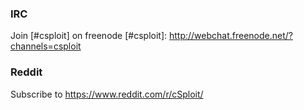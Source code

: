 ### IRC

Join [#csploit] on freenode
[#csploit]: http://webchat.freenode.net/?channels=csploit

### Reddit

Subscribe to https://www.reddit.com/r/cSploit/

